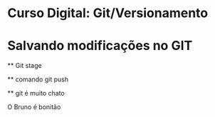 # Curso Digital: Git/Versionamento

# Salvando modificações no GIT

** Git stage

** comando git push

** git é muito chato

O Bruno é bonitão